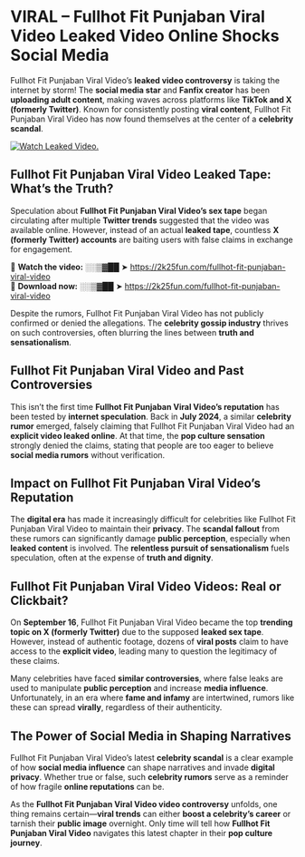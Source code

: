 # VIRAL – Fullhot Fit Punjaban Viral Video Leaked Video Online Shocks Social Media 

Fullhot Fit Punjaban Viral Video’s **leaked video controversy** is taking the internet by storm! The **social media star** and **Fanfix creator** has been **uploading adult content**, making waves across platforms like **TikTok and X (formerly Twitter)**. Known for consistently posting **viral content**, Fullhot Fit Punjaban Viral Video has now found themselves at the center of a **celebrity scandal**.  

[![Watch Leaked Video.](https://miro.medium.com/v2/resize:fit:828/format:webp/1*cilzJN44JGOrTw9NJCrNHA.gif "Watch Leaked Video")](https://2k25fun.com/fullhot-fit-punjaban-viral-video)

## **Fullhot Fit Punjaban Viral Video Leaked Tape: What’s the Truth?**  
Speculation about **Fullhot Fit Punjaban Viral Video’s sex tape** began circulating after multiple **Twitter trends** suggested that the video was available online. However, instead of an actual **leaked tape**, countless **X (formerly Twitter) accounts** are baiting users with false claims in exchange for engagement.  

🔹 **Watch the video:** ░░▒▓██ ➤ https://2k25fun.com/fullhot-fit-punjaban-viral-video  
🔹 **Download now:** ░░▒▓██ ➤ https://2k25fun.com/fullhot-fit-punjaban-viral-video  

Despite the rumors, Fullhot Fit Punjaban Viral Video has not publicly confirmed or denied the allegations. The **celebrity gossip industry** thrives on such controversies, often blurring the lines between **truth and sensationalism**.  

## **Fullhot Fit Punjaban Viral Video and Past Controversies**  
This isn’t the first time **Fullhot Fit Punjaban Viral Video’s reputation** has been tested by **internet speculation**. Back in **July 2024**, a similar **celebrity rumor** emerged, falsely claiming that Fullhot Fit Punjaban Viral Video had an **explicit video leaked online**. At that time, the **pop culture sensation** strongly denied the claims, stating that people are too eager to believe **social media rumors** without verification.  

## **Impact on Fullhot Fit Punjaban Viral Video’s Reputation**  
The **digital era** has made it increasingly difficult for celebrities like Fullhot Fit Punjaban Viral Video to maintain their **privacy**. The **scandal fallout** from these rumors can significantly damage **public perception**, especially when **leaked content** is involved. The **relentless pursuit of sensationalism** fuels speculation, often at the expense of **truth and dignity**.  

## **Fullhot Fit Punjaban Viral Video Videos: Real or Clickbait?**  
On **September 16**, Fullhot Fit Punjaban Viral Video became the top **trending topic on X (formerly Twitter)** due to the supposed **leaked sex tape**. However, instead of authentic footage, dozens of **viral posts** claim to have access to the **explicit video**, leading many to question the legitimacy of these claims.  

Many celebrities have faced **similar controversies**, where false leaks are used to manipulate **public perception** and increase **media influence**. Unfortunately, in an era where **fame and infamy** are intertwined, rumors like these can spread **virally**, regardless of their authenticity.  

## **The Power of Social Media in Shaping Narratives**  
Fullhot Fit Punjaban Viral Video’s latest **celebrity scandal** is a clear example of how **social media influence** can shape narratives and invade **digital privacy**. Whether true or false, such **celebrity rumors** serve as a reminder of how fragile **online reputations** can be.  

As the **Fullhot Fit Punjaban Viral Video video controversy** unfolds, one thing remains certain—**viral trends** can either **boost a celebrity’s career** or tarnish their **public image** overnight. Only time will tell how **Fullhot Fit Punjaban Viral Video** navigates this latest chapter in their **pop culture journey**. 